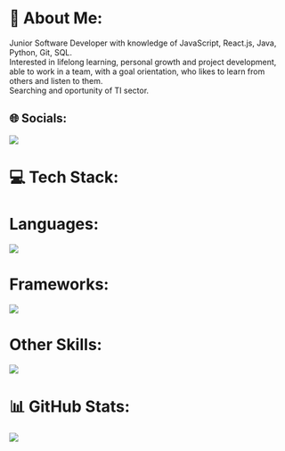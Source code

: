 # 💫 About Me:
Junior Software Developer with knowledge of JavaScript, React.js, Java, Python, Git, SQL. <br>Interested in lifelong learning, personal growth and project development, able to work in a team, with a goal orientation, who likes to learn from others and listen to them. <br>Searching and oportunity of TI sector.


## 🌐 Socials:
<p align="left">
  <a href="www.linkedin.com/in/juan-david-jaramillo-dev">
    <img src="https://skillicons.dev/icons?i=linkedin" />
  </a>
</p>

# 💻 Tech Stack:
<h1>Languages:</h1>
<p align="left">
  <a href="https://skillicons.dev">
    <img src="https://skillicons.dev/icons?i=java,py,js" />
  </a>
</p>
<h1>Frameworks:</h1>
<p align="left">
  <a href="https://skillicons.dev">
    <img src="https://skillicons.dev/icons?i=react,astro,spring" />
  </a>
</p>
<h1>Other Skills:</h1>
<p align="left">
  <a href="https://skillicons.dev">
    <img src="https://skillicons.dev/icons?i=git,github,css,html" />
  </a>
</p>

# 📊 GitHub Stats:
![](https://github-readme-stats.vercel.app/api/top-langs/?username=JdJara11&theme=dark&hide_border=false&include_all_commits=false&count_private=false&layout=compact)

